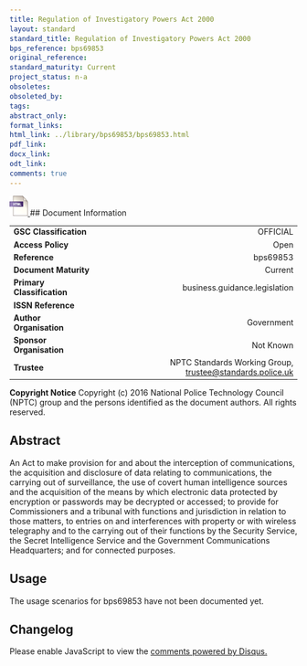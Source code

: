 ```yaml
---
title: Regulation of Investigatory Powers Act 2000
layout: standard
standard_title: Regulation of Investigatory Powers Act 2000
bps_reference: bps69853
original_reference: 
standard_maturity: Current
project_status: n-a
obsoletes: 
obsoleted_by: 
tags: 
abstract_only:
format_links:
html_link: ../library/bps69853/bps69853.html
pdf_link: 
docx_link: 
odt_link: 
comments: true
---
```



<a target="_blank" href="../library/bps69853/bps69853.html">
    <img src="../images/html@0.5x.png" alt="html link" title="html link" style="max-height:35px;">
</a>
## Document Information

|||
| :------- | ------: |
| **GSC Classification**     | OFFICIAL |
| **Access Policy**          | Open |
| **Reference**              | bps69853  |
| **Document Maturity**      | Current |
| **Primary Classification** | business.guidance.legislation |
| **ISSN Reference**         |  |
| **Author Organisation**    |Government|
| **Sponsor Organisation**   |Not Known|
| **Trustee**                | NPTC Standards Working Group, <a href="mailto:trustee@standards.police.uk?subject=bps69853 Regulation of Investigatory Powers Act 2000">trustee@standards.police.uk |

**Copyright Notice**
Copyright (c) 2016 National Police Technology Council (NPTC) group and the persons identified as the document authors. All rights reserved.

## Abstract
An Act to make provision for and about the interception of communications, the acquisition and disclosure of data relating to communications, the carrying out of surveillance, the use of covert human intelligence sources and the acquisition of the means by which electronic data protected by encryption or passwords may be decrypted or accessed; to provide for Commissioners and a tribunal with functions and jurisdiction in relation to those matters, to entries on and interferences with property or with wireless telegraphy and to the carrying out of their functions by the Security Service, the Secret Intelligence Service and the Government Communications Headquarters; and for connected purposes.
        
## Usage
The usage scenarios for bps69853 have not been documented yet.

## Changelog

<div id="disqus_thread"></div>
<script>

/**
*  RECOMMENDED CONFIGURATION VARIABLES: EDIT AND UNCOMMENT THE SECTION BELOW TO INSERT DYNAMIC VALUES FROM YOUR PLATFORM OR CMS.
*  LEARN WHY DEFINING THESE VARIABLES IS IMPORTANT: https://disqus.com/admin/universalcode/#configuration-variables*/
/*
var disqus_config = function () {
this.page.url = PAGE_URL;  // Replace PAGE_URL with your page's canonical URL variable
this.page.identifier = PAGE_IDENTIFIER; // Replace PAGE_IDENTIFIER with your page's unique identifier variable
};
*/
(function() { // DON'T EDIT BELOW THIS LINE
var d = document, s = d.createElement('script');
s.src = 'https://nptcstandards.disqus.com/embed.js';
s.setAttribute('data-timestamp', +new Date());
(d.head || d.body).appendChild(s);
})();
</script>
<noscript>Please enable JavaScript to view the <a href="https://disqus.com/?ref_noscript">comments powered by Disqus.</a></noscript>

